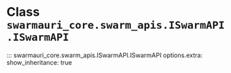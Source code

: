 # Class `swarmauri_core.swarm_apis.ISwarmAPI.ISwarmAPI`

::: swarmauri_core.swarm_apis.ISwarmAPI.ISwarmAPI
    options.extra:
      show_inheritance: true

